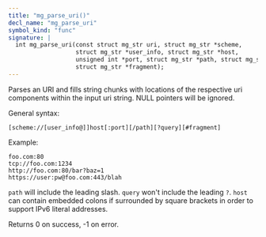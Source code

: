 ```yaml
---
title: "mg_parse_uri()"
decl_name: "mg_parse_uri"
symbol_kind: "func"
signature: |
  int mg_parse_uri(const struct mg_str uri, struct mg_str *scheme,
                   struct mg_str *user_info, struct mg_str *host,
                   unsigned int *port, struct mg_str *path, struct mg_str *query,
                   struct mg_str *fragment);
---
```


Parses an URI and fills string chunks with locations of the respective
uri components within the input uri string. NULL pointers will be
ignored.

General syntax:

    [scheme://[user_info@]]host[:port][/path][?query][#fragment]

Example:

    foo.com:80
    tcp://foo.com:1234
    http://foo.com:80/bar?baz=1
    https://user:pw@foo.com:443/blah

`path` will include the leading slash. `query` won't include the leading `?`.
`host` can contain embedded colons if surrounded by square brackets in order
to support IPv6 literal addresses.


Returns 0 on success, -1 on error. 

